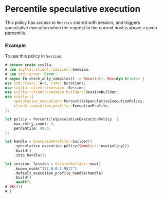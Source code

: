 # Percentile speculative execution

This policy has access to `Metrics` shared with session, and triggers
speculative execution when the request to the current host is above a
given percentile.


### Example
To use this policy in `Session`:
```rust
# extern crate scylla;
# use scylla::client::session::Session;
# use std::error::Error;
# async fn check_only_compiles() -> Result<(), Box<dyn Error>> {
use std::{sync::Arc, time::Duration};
use scylla::client::session::Session;
use scylla::client::session_builder::SessionBuilder;
use scylla::{
    speculative_execution::PercentileSpeculativeExecutionPolicy,
    client::execution_profile::ExecutionProfile,
};

let policy = PercentileSpeculativeExecutionPolicy  {
    max_retry_count: 3,
    percentile: 99.0,
};

let handle = ExecutionProfile::builder()
    .speculative_execution_policy(Some(Arc::new(policy)))
    .build()
    .into_handle();

let session: Session = SessionBuilder::new()
    .known_node("127.0.0.1:9042")
    .default_execution_profile_handle(handle)
    .build()
    .await?;
# Ok(())
# }
```
